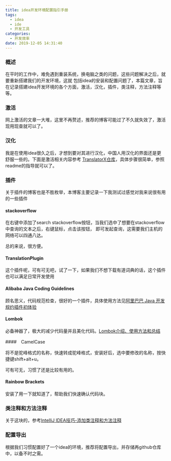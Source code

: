 ```yaml
---
title: idea开发环境配置指引手册
tags:
  - idea
  - ide
  - 开发工具
categories:
  - 开发效率
date: 2019-12-05 14:31:40
---
```


### 概述

在平时的工作中，难免遇到重装系统，换电脑之类的问题，这些问题解决之后，就要重新搭建我们的开发环境，这就
包括idea的安装和配置问题了，本篇文章，旨在记录搭建idea开发环境的各个方面，激活，汉化，插件，类注释，方法注释等等。

<!-- more -->

### 激活

网上激活的文章一大堆，这里不再赘述，推荐的博客可能过了不久就失效了，激活现用现查就可以了。

### 汉化

我是在使用idea很久之后，才想到要对其进行汉化，中国人用汉化的界面还是更舒服一些的。下面是激活相关内容参考
[TranslatorX仓库](https://github.com/pingfangx/TranslatorX)，具体步骤很简单，参照readme的指导就可以了。

### 插件

关于插件的博客也是不胜枚举，本博客主要记录一下我测试过感觉对我来说很有用的一些插件

#### stackoverflow

在右键中添加了search stackoverflow按钮，当我们选中了想要在stackoverflow中查询的文本之后，右键鼠标，点击该按钮，
即可发起查询，这需要我们主机的网络可以四通八达。

总的来说，很方便。

#### TranslationPlugin

这个插件呢，可有可无吧，试了一下，如果我们不想下载有道词典的话，这个插件也可以满足日常开发使用

#### Alibaba Java Coding Guidelines

顾名思义，代码规范检查，很好的一个插件，具体使用方法见[阿里巴巴 Java 开发规约插件初体验](https://www.cnblogs.com/mafly/p/aliPlugin.html)

#### Lombok

必备神器了，极大的减少代码量并且美化代码。[Lombok介绍、使用方法和总结](https://www.cnblogs.com/heyonggang/p/8638374.html)

####　CamelCase

将不是驼峰格式的名称，快速转成驼峰格式，安装好后，选中要修改的名称，按快捷键shift+alt+u。

可有可无，习惯了还是比较有用的。　

#### Rainbow Brackets

安装了用一下就知道了，帮助我们快速确认代码块。

### 类注释和方法注释

关于这块的，参考[IntelliJ IDEA技巧-添加类注释和方法注释](https://yashuning.github.io/2018/04/28/IntelliJ-IDEA%E6%8A%80%E5%B7%A7-%E6%B7%BB%E5%8A%A0%E7%B1%BB%E6%B3%A8%E9%87%8A%E5%92%8C%E6%96%B9%E6%B3%95%E6%B3%A8%E9%87%8A/)


### 配置导出

根据我们习惯配置好了一个idea的环境，推荐将配置导出，并存储再github仓库中，以备不时之需。

















